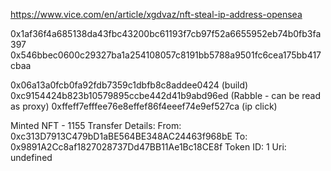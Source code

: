 https://www.vice.com/en/article/xgdvaz/nft-steal-ip-address-opensea

0x1af36f4a685138da43fbc43200bc61193f7cb97f52a6655952eb74b0fb3fa397
0x546bbec0600c29327ba1a254108057c8191bb5788a9501fc6cea175bb417cbaa


0x06a13a0fcb0fa92fdb7359c1dbfb8c8addee0424 (build)
0xc9154424b823b10579895ccbe442d41b9abd96ed (Rabble - can be read as proxy)
0xffeff7efffee76e8effef86f4eeef74e9ef527ca (ip click)


Minted NFT - 1155 Transfer Details:
    From: 0xc313D7913C479bD1aBE564BE348AC24463f968bE
    To: 0x9891A2Cc8af1827028737Dd47BB11Ae1Bc18CE8f
    Token ID: 1
    Uri: undefined
